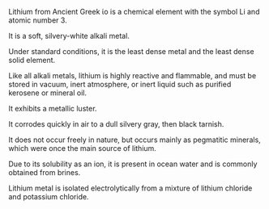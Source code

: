 ﻿Lithium from Ancient Greek ίο is a chemical element with the symbol Li and atomic number 3.

It is a soft, silvery-white alkali metal.

Under standard conditions, it is the least dense metal and the least dense solid element.

Like all alkali metals, lithium is highly reactive and flammable, and must be stored in vacuum, inert atmosphere, or inert liquid such as purified kerosene or mineral oil.

It exhibits a metallic luster.

It corrodes quickly in air to a dull silvery gray, then black tarnish.

It does not occur freely in nature, but occurs mainly as pegmatitic minerals, which were once the main source of lithium.

Due to its solubility as an ion, it is present in ocean water and is commonly obtained from brines.

Lithium metal is isolated electrolytically from a mixture of lithium chloride and potassium chloride.
